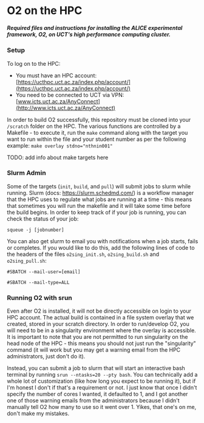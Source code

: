 # O2 on the HPC
##### _Required files and instructions for installing the ALICE experimental framework, O2, on UCT's high performance computing cluster._

### Setup
To log on to the HPC:
 - You must have an HPC account: [https://ucthpc.uct.ac.za/index.php/account/](https://ucthpc.uct.ac.za/index.php/account/)
 - You need to be connected to UCT via VPN: [www.icts.uct.ac.za/AnyConnect](http://www.icts.uct.ac.za/AnyConnect)

In order to build O2 successfully, this repository must be cloned into your `/scratch` folder on the HPC. The various functions are controlled by a Makefile - to execute it, run the `make` command along with the target you want to run within the file and your student number as per the following example: `make overlay stdno="nthnin001"`


TODO: add info about make targets here


### Slurm Admin
Some of the targets (`init`, `build`, and `pull`) will submit jobs to slurm while running. Slurm (docs: https://slurm.schedmd.com/) is a workflow manager that the HPC uses to regulate what jobs are running at a time - this means that sometimes you will run the makefile and it will take some time before the build begins. In order to keep track of if your job is running, you can check the status of your job:

`squeue -j [jobnumber]`

You can also get slurm to email you with notifications when a job starts, fails or completes. If you would like to do this, add the following lines of code to the headers of the files `o2sing_init.sh`, `o2sing_build.sh` and `o2sing_pull.sh`:

`#SBATCH --mail-user=[email]`

`#SBATCH --mail-type=ALL`


### Running O2 with srun
Even after O2 is installed, it will not be directly accessible on login to your HPC account. The actual build is contained in a file system overlay that we created, stored in your scratch directory. In order to run/develop O2, you will need to be in a singularity environment where the overlay is accessible. It is important to note that you are not permitted to run singularity on the head node of the HPC - this means you should not just run the "singularity" command (it will work but you may get a warning email from the HPC administrators, just don't do it). 

Instead, you can submit a job to slurm that will start an interactive bash terminal by running `srun --ntasks=20 --pty bash`. You can technically add a whole lot of customization (like how long you expect to be running it), but if I'm honest I don't if that's a requirement or not. I just know that once I didn't specify the number of cores I wanted, it defaulted to 1, and I got another one of those warning emails from the administrators because I didn't manually tell O2 how many to use so it went over 1. Yikes, that one's on me, don't make my mistakes. 
